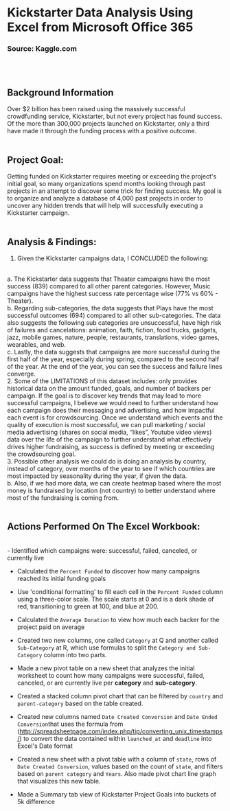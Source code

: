 # Kickstarter Data Analysis Using Excel from Microsoft Office 365
### Source: Kaggle.com
<br>
<br>

## Background Information

Over $2 billion has been raised using the massively successful crowdfunding service, Kickstarter, but not every project has found success. Of the more than 300,000 projects launched on Kickstarter, only a third have made it through the funding process with a positive outcome.
<br>
<br>

## Project Goal:
Getting funded on Kickstarter requires meeting or exceeding the project's initial goal, so many organizations spend months looking through past projects in an attempt to discover some trick for finding success. My goal is to organize and analyze a database of 4,000 past projects in order to uncover any hidden trends that will help will successfully executing a Kickstarter campaign.
<br>
<br>

## Analysis & Findings:
1.	Given the Kickstarter campaigns data, I CONCLUDED the following:
<br>
    a.	The Kickstarter data suggests that Theater campaigns have the most success (839) compared to all other parent categories. However, Music campaigns have the highest success rate percentage wise (77% vs 60% - Theater).
<br>
    b.	Regarding sub-categories, the data suggests that Plays have the most successful outcomes (694) compared to all other sub-categories. The data also suggests the following sub categories are unsuccessful, have high risk of failures and cancelations: animation, faith, fiction, food trucks, gadgets, jazz, mobile games, nature, people, restaurants, translations, video games, wearables, and web.
<br>
    c.	Lastly, the data suggests that campaigns are more successful during the first half of the year, especially during spring, compared to the second half of the year. At the end of the year, you can see the success and failure lines converge.
<br>
2.	Some of the LIMITATIONS of this dataset includes: only provides historical data on the amount funded, goals, and number of backers per campaign. If the goal is to discover key trends that may lead to more successful campaigns, I believe we would need to further understand how each campaign does their messaging and advertising, and how impactful each event is for crowdsourcing. Once we understand which events and the quality of execution is most successful, we can pull marketing / social media advertising (shares on social media, “likes”, Youtube video views) data over the life of the campaign to further understand what effectively drives higher fundraising, as success is defined by meeting or exceeding the crowdsourcing goal.
<br>
3.	Possible other analysis we could do is doing an analysis by country, instead of category, over months of the year to see if which countries are most impacted by seasonality during the year, if given the data.
<br>
b.	Also, if we had more data, we can create heatmap based where the most money is fundraised by location (not country) to better understand where most of the fundraising is coming from.
<br>
<br>

## Actions Performed On The Excel Workbook:
<br>
- Identified which campaigns were: successful, failed, canceled, or currently live

- Calculated the `Percent Funded`  to discover how many campaigns reached its initial funding goals
  
- Use 'conditional formatting' to fill each cell in the `Percent Funded` column using a three-color scale. The scale starts at 0 and is a dark shade of red, transitioning to green at 100, and blue at 200.
  
- Calculated the `Average Donation` to view how much each backer for the project paid on average
  
- Created two new columns, one called `Category` at Q and another called `Sub-Category` at R, which use formulas to split the `Category and Sub-Category` column into two parts.
  
- Made a new pivot table on a new sheet that analyzes the initial worksheet to count how many campaigns were successful, failed, canceled, or are currently live per **category** and **sub-category**.
  
- Created a stacked column pivot chart that can be filtered by `country` and `parent-category` based on the table created.

- Created new columns named `Date Created Conversion` and `Date Ended Conversion`that uses the formula from (http://spreadsheetpage.com/index.php/tip/converting_unix_timestamps/) to convert the data contained within `launched_at` and `deadline` into Excel's Date format

- Created a new sheet with a pivot table with a column of `state`, rows of `Date Created Conversion`, values based on the count of `state`, and filters based on `parent category` and `Years`. Also made pivot chart line graph that visualizes this new table.

- Made a Summary tab view of Kickstarter Project Goals into buckets of 5k difference 